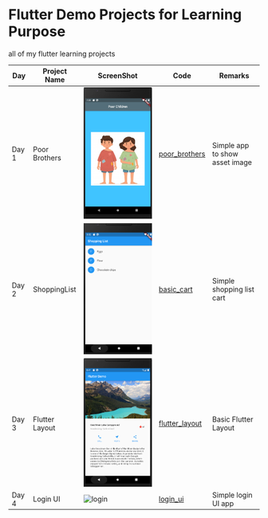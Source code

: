 # Flutter Demo Projects for Learning Purpose

all of my flutter learning projects

| Day   | Project Name   | ScreenShot                                  | Code                               | Remarks                        |
| ----- | -------------- | ------------------------------------------- | ---------------------------------- | ------------------------------ |
| Day 1 | Poor Brothers  | ![pb](./screenshots/poor_brothers.png)      | [poor_brothers](./poor_brothers)   | Simple app to show asset image |
| Day 2 | ShoppingList   | ![cart](./screenshots/basic_cart.png)       | [basic_cart](./basic_cart)         | Simple shopping list cart      |
| Day 3 | Flutter Layout | ![layout](./screenshots/flutter_layout.png) | [flutter_layout](./flutter_layout) | Basic Flutter Layout           |
| Day 4 | Login UI       | ![login](./screenshots/basic_login_ui)      | [login_ui](./basic_login_ui)       | Simple login UI app            |
